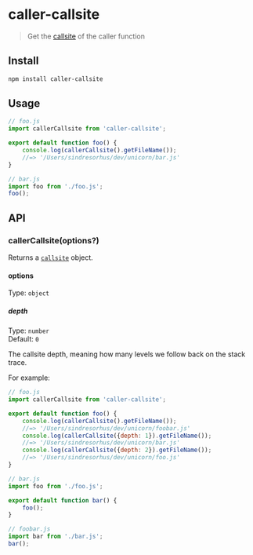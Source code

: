 # caller-callsite

> Get the [callsite](https://github.com/sindresorhus/callsites#api) of the caller function

## Install

```sh
npm install caller-callsite
```

## Usage

```js
// foo.js
import callerCallsite from 'caller-callsite';

export default function foo() {
	console.log(callerCallsite().getFileName());
	//=> '/Users/sindresorhus/dev/unicorn/bar.js'
}
```

```js
// bar.js
import foo from './foo.js';
foo();
```

## API

### callerCallsite(options?)

Returns a [`callsite`](https://github.com/sindresorhus/callsites#api) object.

#### options

Type: `object`

##### depth

Type: `number`\
Default: `0`

The callsite depth, meaning how many levels we follow back on the stack trace.

For example:

```js
// foo.js
import callerCallsite from 'caller-callsite';

export default function foo() {
	console.log(callerCallsite().getFileName());
	//=> '/Users/sindresorhus/dev/unicorn/foobar.js'
	console.log(callerCallsite({depth: 1}).getFileName());
	//=> '/Users/sindresorhus/dev/unicorn/bar.js'
	console.log(callerCallsite({depth: 2}).getFileName());
	//=> '/Users/sindresorhus/dev/unicorn/foo.js'
}
```

```js
// bar.js
import foo from './foo.js';

export default function bar() {
	foo();
}
```

```js
// foobar.js
import bar from './bar.js';
bar();
```
